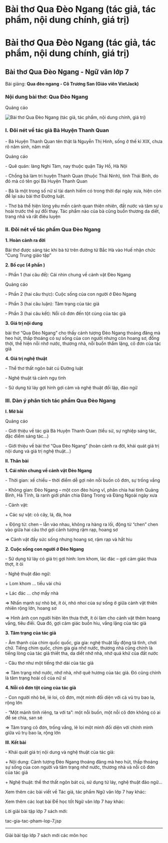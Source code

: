 # Bài thơ Qua Đèo Ngang (tác giả, tác phẩm, nội dung chính, giá trị)

# Bài thơ Qua Đèo Ngang (tác giả, tác phẩm, nội dung chính, giá trị)

## Bài thơ Qua Đèo Ngang - Ngữ văn lớp 7

Bài giảng: **Qua đèo ngang - Cô Trương San (Giáo viên VietJack)**

### Nội dung bài thơ: Qua Đèo Ngang

Quảng cáo

![Bài thơ Qua Đèo Ngang \(tác giả, tác phẩm, nội dung chính, giá trị\)](https://vietjack.com/ngu-van-7/images/qua-deo-ngang.PNG)

### I. Đôi nét về tác giả Bà Huyện Thanh Quan

\- Bà Huyện Thanh Quan tên thật là Nguyễn Thị Hinh, sống ở thế kỉ XIX, chưa rõ năm sinh, năm mất 

Quảng cáo

\- Quê quán: làng Nghi Tàm, nay thuộc quận Tây Hồ, Hà Nội 

\- Chồng bà làm tri huyện Thanh Quan (thuộc Thái Ninh), tỉnh Thái Bình, do đó mà có tên gọi Bà Huyện Thanh Quan 

\- Bà là một trong số nữ sĩ tài danh hiếm có trong thời đại ngày xưa, hiện còn để lại sáu bài thơ Đường luật. 

\- Thơ bà thể hiện lòng yêu mến cảnh quan thiên nhiên, đất nước và tâm sự u hoài trước thế sự đổi thay. Tác phẩm nào của bà cũng buồn thương da diết, trang nhã và rất điêu luyện 

### II. Đôi nét về tác phẩm Qua Đèo Ngang

**1\. Hoàn cảnh ra đời**

Bài thơ được sáng tác khi bà từ trên đường từ Bắc Hà vào Huế nhận chức “Cung Trung giáo tập” 

**2\. Bố cục (4 phần )**

\- Phần 1 (hai câu đề): Cái nhìn chung về cảnh vật Đèo Ngang 

Quảng cáo

\- Phần 2 (hai câu thực): Cuộc sống của con người ở Đèo Ngang 

\- Phần 3 (hai câu luận): Tâm trạng của tác giả 

\- Phần 3 (hai câu kết): Nỗi cô đơn đến tột cùng của tác giả 

**3\. Giá trị nội dung**

bài thơ “Qua Đèo Ngang” cho thấy cảnh tượng Đèo Ngang thoáng đãng mà heo hút, thấp thoáng có sự sống của con người nhưng còn hoang sơ, đồng thời, thể hiện nỗi nhớ nước, thương nhà, nỗi buồn thầm lặng, cô đơn của tác giả 

**4\. Giá trị nghệ thuật**

\- Thể thơ thất ngôn bát cú Đường luật 

\- Nghệ thuật tả cảnh ngụ tình 

\- Sử dụng từ láy gợi hình gợi cảm và nghệ thuật đối lập, đảo ngữ 

### III. Dàn ý phân tích tác phẩm Qua Đèo Ngang

**I. Mở bài**

Quảng cáo

\- Giới thiệu về tác giả Bà Huyện Thanh Quan (tiểu sử, sự nghiệp sáng tác, đặc điểm sáng tác…) 

\- Giới thiệu về bài thơ “Qua Đèo Ngang” (hoàn cảnh ra đời, khái quát giá trị nội dung và giá trị nghệ thuật…) 

**II. Thân bài**

**1\. Cái nhìn chung về cảnh vật Đèo Ngang**

\- Thời gian: xế chiều – thời điểm dễ gợi nên nỗi buồn cô đơn, sự trống vắng 

\- Không gian: Đèo Ngang – một con đèo hùng vĩ, phân chia hai tỉnh Quảng Bình, Hà Tĩnh, là ranh giới phân chia Đàng Trong và Đàng Ngoài ngày xưa 

\- Cảnh vật: 

\+ Các sự vật: cỏ cây, lá, đá, hoa 

\+ Động từ: chen – lẫn vào nhau, không ra hàng ra lối, động từ “chen” chen vào giữa hai câu thơ gợi cảnh tượng rậm rạp, hoang sơ 

⇒ Cảnh vật đầy sức sống nhưng hoang sơ, rậm rạp và hắt hiu 

**2\. Cuộc sống con người ở Đèo Ngang**

\- Sử dụng từ láy có giá trị gợi hình: lom khom, lác đác – gợi cảm giác thưa thợt, ít ỏi 

\- Nghệ thuật đảo ngữ: 

\+ Lom khom … tiều vài chú 

\+ Lác đác … chợ mấy nhà 

⇒ Nhấn mạnh sự nhỏ bé, ít ỏi, nhỏ nhoi của sự sống ở giữa cảnh vật thiên nhiên rộng lớn, hoang sơ 

⇒ Hình ảnh con người hiện lên thưa thớt, ít ỏi làm cho cảnh vật thêm hoang vắng, tiêu điềi. Qua đó, gợi cảm giác buồn hiu, vắng lặng của tác giả 

**3\. Tâm trạng của tác giả**

\- Âm thanh của chim quốc quốc, gia gia: nghệ thuật lấy động tả tĩnh, chơi chữ. Tiếng chim quốc, chim gia gia nhớ nước, thương nhà cũng chính là tiếng lòng của tác giả thiết tha, da diết nhớ nhà, nhớ quá khứ của đất nước 

\- Câu thơ như một tiếng thở dài của tác giả 

⇒ Tâm trạng nhớ nước, nhớ nhà, nhớ quê hương của tác giả. Đó cũng chính là tâm trạng hoài cổ của nữ sĩ 

**4\. Nỗi cô đơn tột cùng của tác giả**

\- Con người nhỏ bé, lẻ loi, cô đơn, một mình đối diện với cả vũ trụ bao la, rộng lớn 

\- “Một mảnh tình riêng, ta với ta”: một nỗi buồn, một nỗi cô đơn không có ai để se chia, san sẻ 

⇒ Tâm trạng cô đơn, trống vắng, lẻ loi một mình đối diện với chính mình giữa vũ trụ bao la, rộng lớn 

**III. Kết bài**

\- Khái quát giá trị nội dung và nghệ thuật của tác giả: 

\+ Nội dung: Cảnh tượng Đèo Ngang thoáng đãng mà heo hút, thấp thoáng sự sống của con người và tâm trạng nhớ nước, thương nhà và nỗi cô đơn của tác giả 

\+ Nghệ thuật: thể thơ thất ngôn bát cú, sử dụng từ láy, nghệ thuật đảo ngữ… 

Xem thêm các bài viết về Tác giả, tác phẩm Ngữ văn lớp 7 hay khác:

Xem thêm các loạt bài Để học tốt Ngữ văn lớp 7 hay khác:

Lời giải bài tập lớp 7 sách mới:

tac-gia-tac-pham-lop-7.jsp

* * *

Giải bài tập lớp 7 sách mới các môn học
